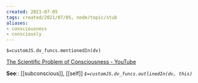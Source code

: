 ```yaml
---
created: 2021-07-05
tags: created/2021/07/05, node/topic/stub
aliases:
- consciousness
- consciously
---
```

`$=customJS.dv_funcs.mentionedIn(dv)`

[The Scientific Problem of Consciousness - YouTube](https://www.youtube.com/watch?v=CJhSSPO8Ulk)

**See**:: [[subconscious]], [[self]]
*`$=customJS.dv_funcs.outlinedIn(dv, this)`*

